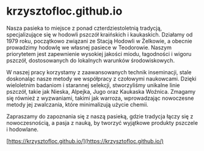 # krzysztofloc.github.io

Nasza pasieka to miejsce z ponad czterdziestoletnią tradycją, specjalizujące się w hodowli pszczół kraińskich i kaukaskich. Działamy od 1979 roku, początkowo związani ze Stacją Hodowli w Żelkowie, a obecnie prowadzimy hodowlę we własnej pasiece w Teodorowie. Naszym priorytetem jest zapewnienie wysokiej jakości miodu, łagodności i wigoru pszczół, dostosowanych do lokalnych warunków środowiskowych.

W naszej pracy korzystamy z zaawansowanych technik inseminacji, stale doskonaląc nasze metody we współpracy z czołowymi naukowcami. Dzięki wieloletnim badaniom i starannej selekcji, stworzyliśmy unikalne linie pszczół, takie jak Nieska, Alpejka, Jugo oraz Kaukaska Woźnica. Zmagamy się również z wyzwaniami, takimi jak warroza, wprowadzając nowoczesne metody jej zwalczania, które minimalizują użycie chemii.

Zapraszamy do zapoznania się z naszą pasieką, gdzie tradycja łączy się z nowoczesnością, a pasja z nauką, by tworzyć wyjątkowe produkty pszczele i hodowlane.

[https://krzysztofloc.github.io/](https://krzysztofloc.github.io/)
